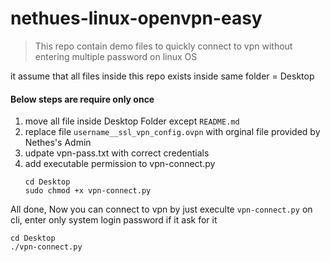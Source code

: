 # nethues-linux-openvpn-easy

> This repo contain demo files to quickly connect to vpn without entering multiple password on linux OS

it assume that all files inside this repo exists inside same folder = Desktop

#### Below steps are require only once

1. move all file inside Desktop Folder except `README.md`
2. replace file `username__ssl_vpn_config.ovpn` with orginal file provided by Nethes's Admin
3. udpate vpn-pass.txt with correct credentials
4. add executable permission to vpn-connect.py
    ```
    cd Desktop
    sudo chmod +x vpn-connect.py
    ```
    
All done, Now you can connect to vpn by just execulte `vpn-connect.py` on cli, enter only system login password if it ask for it
```
cd Desktop
./vpn-connect.py
```
   
